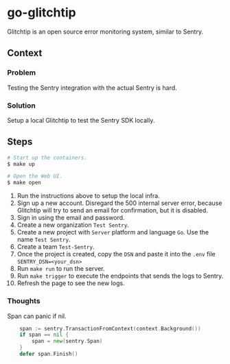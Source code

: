 # go-glitchtip


Glitchtip is an open source error monitoring system, similar to Sentry.


## Context

### Problem

Testing the Sentry integration with the actual Sentry is hard.


### Solution

Setup a local Glitchtip to test the Sentry SDK locally.


## Steps

```bash
# Start up the containers.
$ make up

# Open the Web UI.
$ make open
```

1. Run the instructions above to setup the local infra.
2. Sign up a new account. Disregard the 500 internal server error, because Glitchtip will try to send an email for confirmation, but it is disabled.
3. Sign in using the email and password.
4. Create a new organization `Test Sentry`.
5. Create a new project with `Server` platform and language `Go`. Use the name `Test Sentry`.
6. Create a team `Test-Sentry`.
7. Once the project is created, copy the `DSN` and paste it into the `.env` file `SENTRY_DSN=<your_dsn>`
8. Run `make run` to run the server.
9. Run `make trigger` to execute the endpoints that sends the logs to Sentry.
10. Refresh the page to see the new logs.

### Thoughts


Span can panic if nil.

```go
	span := sentry.TransactionFromContext(context.Background())
	if span == nil {
		span = new(sentry.Span)
	}
	defer span.Finish()
```
